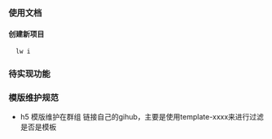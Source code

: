 ### 使用文档
#### 创建新项目

````md
  lw i  
````

### 待实现功能


### 模版维护规范

- h5 模版维护在群组 链接自己的gihub，主要是使用template-xxxx来进行过滤是否是模板